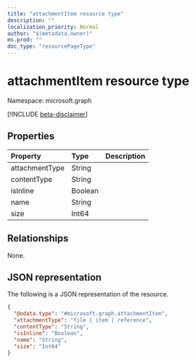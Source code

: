 ```yaml
---
title: "attachmentItem resource type"
description: ""
localization_priority: Normal
author: "$(metadata.owner)"
ms.prod: ""
doc_type: "resourcePageType"
---
```


# attachmentItem resource type

Namespace: microsoft.graph

[!INCLUDE [beta-disclaimer](../../includes/beta-disclaimer.md)]

## Properties

| Property       | Type    | Description |
| :------------- | :------ | :---------- |
| attachmentType | String  |             |
| contentType    | String  |             |
| isInline       | Boolean |             |
| name           | String  |             |
| size           | Int64   |             |

## Relationships

None.

## JSON representation

The following is a JSON representation of the resource.

<!-- {
  "blockType": "resource",
  "@odata.type": "microsoft.graph.attachmentItem",
}
-->

```json
{
  "@odata.type": "#microsoft.graph.attachmentItem",
  "attachmentType": "file | item | reference",
  "contentType": "String",
  "isInline": "Boolean",
  "name": "String",
  "size": "Int64"
}
```

